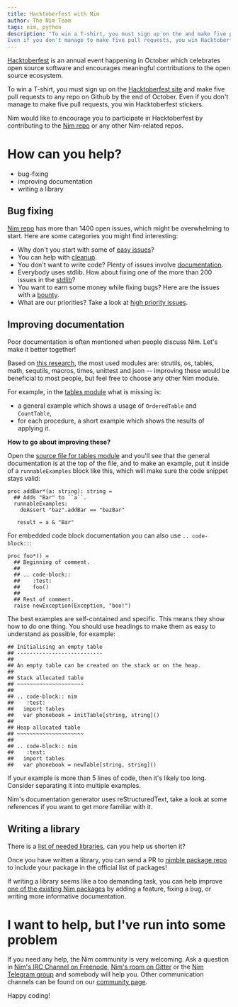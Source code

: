 ```yaml
---
title: Hacktoberfest with Nim
author: The Nim Team
tags: nim, python
description: "To win a T-shirt, you must sign up on the and make five pull requests to any repo on Github by the end of October.
Even if you don't manage to make five pull requests, you win Hacktoberfest stickers."
---
```


[Hacktoberfest](https://hacktoberfest.digitalocean.com/) is an annual event happening in October which celebrates open source software and encourages meaningful contributions to the open source ecosystem.

To win a T-shirt, you must sign up on the [Hacktoberfest site](https://hacktoberfest.digitalocean.com/) and make five pull requests to any repo on Github by the end of October.
Even if you don't manage to make five pull requests, you win Hacktoberfest stickers.

Nim would like to encourage you to participate in Hacktoberfest by contributing to the [Nim repo](https://github.com/nim-lang/nim) or any other Nim-related repos.



# How can you help?

* bug-fixing
* improving documentation
* writing a library



## Bug fixing

[Nim repo](https://github.com/nim-lang/nim) has more than 1400 open issues, which might be overwhelming to start.
Here are some categories you might find interesting:

* Why don't you start with some of [easy issues](https://github.com/nim-lang/nim/issues?q=is%3Aopen+is%3Aissue+label%3AEasy)?
* You can help with [cleanup](https://github.com/nim-lang/nim/issues?q=is%3Aopen+is%3Aissue+label%3ACleanup).
* You don't want to write code? Plenty of issues involve [documentation](https://github.com/nim-lang/nim/issues?q=is%3Aopen+is%3Aissue+label%3ADocumentation).
* Everybody uses stdlib. How about fixing one of the more than 200 issues in the [stdlib](https://github.com/nim-lang/nim/issues?q=is%3Aopen+is%3Aissue+label%3AStdlib)?
* You want to earn some money while fixing bugs? Here are the issues with a [bounty](https://github.com/nim-lang/nim/issues?q=is%3Aopen+is%3Aissue+label%3Abounty).
* What are our priorities? Take a look at [high priority issues](https://github.com/nim-lang/nim/issues?q=is%3Aopen+is%3Aissue+label%3A"High+Priority").



## Improving documentation

Poor documentation is often mentioned when people discuss Nim.
Let's make it better together!

Based on [this research](https://gist.github.com/GULPF/6d49e74af9992f8fc65476a9264488a0), the most used modules are: strutils, os, tables, math, sequtils, macros, times, unittest and json -- improving these would be beneficial to most people, but feel free to choose any other Nim module.

For example, in the [tables module](https://nim-lang.org/docs/tables.html) what is missing is:
* a general example which shows a usage of `OrderedTable` and `CountTable`,
* for each procedure, a short example which shows the results of applying it.

**How to go about improving these?**

Open the [source file for tables module](https://github.com/nim-lang/Nim/blob/master/lib/pure/collections/tables.nim) and you'll see that the general documentation is at the top of the file, and to make an example, put it inside of a `runnableExamples` block like this, which will make sure the code snippet stays valid:

```
proc addBar*(a: string): string =
  ## Adds "Bar" to ``a``.
  runnableExamples:
    doAssert "baz".addBar == "bazBar"
   
   result = a & "Bar"
```

For embedded code block documentation you can also use `.. code-block::`:
```
proc foo*() =
  ## Beginning of comment.
  ##
  ## .. code-block::
  ##    :test:
  ##    foo()
  ##
  ## Rest of comment.
  raise newException(Exception, "boo!")
```
The best examples are self-contained and specific. This means they show how to do one thing. You should use headings to make them as easy to understand as possible, for example:

```
## Initialising an empty table
## ---------------------------
##
## An empty table can be created on the stack or on the heap.
##
## Stack allocated table
## ~~~~~~~~~~~~~~~~~~~~~
##
## .. code-block:: nim
##    :test:
##   import tables
##   var phonebook = initTable[string, string]()
##
## Heap allocated table
## ~~~~~~~~~~~~~~~~~~~~~
##
## .. code-block:: nim
##    :test:
##   import tables
##   var phonebook = newTable[string, string]()
```

If your example is more than 5 lines of code, then it's likely too long. Consider separating it into multiple examples.

Nim's documentation generator uses reStructuredText, take a look at some references if you want to get more familiar with it.

## Writing a library

There is a [list of needed libraries](https://github.com/nim-lang/needed-libraries/issues), can you help us shorten it?

Once you have written a library, you can send a PR to [nimble package repo](https://github.com/nim-lang/nimble) to include your package in the official list of packages!

If writing a library seems like a too demanding task, you can help improve [one of the existing Nim packages](https://nimble.directory/) by adding a feature, fixing a bug, or writing more informative documentation.



# I want to help, but I've run into some problem

If you need any help, the Nim community is very welcoming.
Ask a question in [Nim's IRC Channel on Freenode](irc://freenode.net/nim), [Nim's room on Gitter](https://gitter.im/nim-lang/Nim) or the [Nim Telegram group](https://t.me/nim_lang) and somebody will help you. Other communication channels can be found on our [community page](https://nim-lang.org/community.html).

Happy coding!
